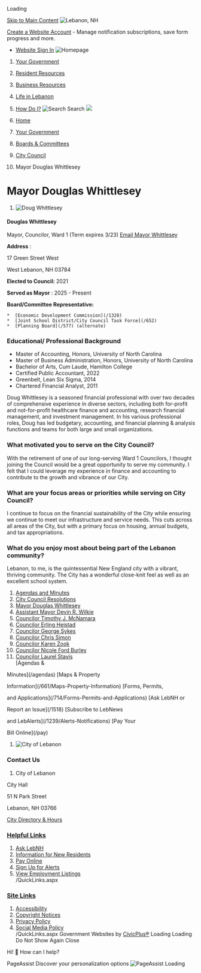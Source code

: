  

Loading

  [Skip to Main Content](#cc0c438c27-1067-4c0c-847d-a6ecf1d336f3)   ![Lebanon, NH](https://www.lebanonnh.gov/ImageRepository/Document?documentID=11893)  

 [Create a Website Account](/MyAccount/ProfileCreate)  - Manage notification subscriptions, save form progress and more.    

 *  [Website Sign In](/MyAccount) 
  ![Homepage](https://www.lebanonnh.gov/ImageRepository/Document?documentID=12264)  

 1.  [Your Government](/27/Your-Government) 
 1.  [Resident Resources](/101/Resident-Resources) 
 1.  [Business Resources](/35/Business-Resources) 
 1.  [Life in Lebanon](/31/Life-in-Lebanon) 
 1.  [How Do I?](/9/How-Do-I) 
  ![Search](https://www.lebanonnh.gov/ImageRepository/Document?documentID=11895) Search  ![](https://www.lebanonnh.gov/ImageRepository/Document?documentID=12745)  

 1.  [Home](/) 
 1.  [Your Government](/27/Your-Government) 
 1.  [Boards & Committees](/245/Boards-Committees) 
 1.  [City Council](/337/City-Council) 
 1. Mayor Douglas Whittlesey

# Mayor Douglas Whittlesey

 1.  ![Doug Whittlesey](https://www.lebanonnh.gov/ImageRepository/Document?documentID=14113)    

#### Douglas Whittlesey   

 Mayor, Councilor, Ward 1 (Term expires 3/23)  [Email Mayor Whittlesey](mailto:doug.whittlesey@lebanonnh.gov)     

 __Address__ :   

17 Green Street West   

West Lebanon, NH 03784   

 __Elected to Council:__   2021   

 __Served as Mayor__ : 2025 - Present   

 __Board/Committee Representative:__    

    *  [Economic Development Commission](/1328) 
    *  [Joint School District/City Council Task Force](/652) 
    *  [Planning Board](/577) (alternate)    

### Educational/ Professional Background

 * Master of Accounting, Honors, University of North Carolina
 * Master of Business Administration, Honors, University of North Carolina
 * Bachelor of Arts, Cum Laude, Hamilton College
 * Certified Public Accountant, 2022
 * Greenbelt, Lean Six Sigma, 2014
 * Chartered Financial Analyst, 2011

Doug Whittlesey is a seasoned financial professional with over two decades of comprehensive experience in diverse sectors, including both for-profit and not-for-profit healthcare finance and accounting, research financial management, and investment management. In his various professional roles, Doug has led budgetary, accounting, and financial planning & analysis functions and teams for both large and small organizations.

###  What motivated you to serve on the City Council? 

 With the retirement of one of our long-serving Ward 1 Councilors, I thought joining the Council would be a great opportunity to serve my community. I felt that I could leverage my experience in finance and accounting to contribute to the growth and vibrance of our City. 

###  What are your focus areas or priorities while serving on City Council? 

I continue to focus on the financial sustainability of the City while ensuring we continue to meet our infrastructure and service needs. This cuts across all areas of the City, but with a primary focus on housing, annual budgets, and tax appropriations.

### What do you enjoy most about being part of the Lebanon community?

Lebanon, to me, is the quintessential New England city with a vibrant, thriving community. The City has a wonderful close-knit feel as well as an excellent school system.

 1.   [Agendas and Minutes](https://lebanonnh.portal.civicclerk.com/?category_id=26)  
 1.   [City Council Resolutions](/1836/City-Council-Resolutions)  
 1.   [Mayor Douglas Whittlesey](/1484/Mayor-Douglas-Whittlesey)  
 1.   [Assistant Mayor Devin R. Wilkie](/1483/Assistant-Mayor-Devin-R-Wilkie)  
 1.   [Councilor Timothy J. McNamara](/847/Councilor-Timothy-J-McNamara)  
 1.   [Councilor Erling Heistad](/850/Councilor-Erling-Heistad)  
 1.   [Councilor George Sykes](/1017/Councilor-George-Sykes)  
 1.   [Councilor Chris Simon](/844/Councilor-Chris-Simon)  
 1.   [Councilor Karen Zook](/1178/Councilor-Karen-Zook)  
 1.   [Councilor Nicole Ford Burley](/1855/Councilor-Nicole-Ford-Burley)  
 1.   [Councilor Laurel Stavis](/1856/Councilor-Laurel-Stavis)  
  [Agendas &

Minutes](/agendas)   [Maps & Property

Information](/661/Maps-Property-Information)   [Forms, Permits,

and Applications](/714/Forms-Permits-and-Applications)   [Ask LebNH or

Report an Issue](/1518)   [Subscribe to LebNews

and LebAlerts](/1239/Alerts-Notifications)   [Pay Your

Bill Online](/pay)  

 1.   ![City of Lebanon](https://www.lebanonnh.gov/ImageRepository/Document?documentID=11897)  

### Contact Us

 1.  City of Lebanon    

 City Hall    

 51 N Park Street    

 Lebanon, NH 03766    

  [City Directory & Hours](/directory.aspx)  

###  [Helpful Links](/QuickLinks.aspx?CID=31) 

 1.  [Ask LebNH](/ask)  
 1.  [Information for New Residents](/615/New-Residents-to-Lebanon)  
 1.  [Pay Online](/732)  
 1.  [Sign Up for Alerts](/subscribe)  
 1.  [View Employment Listings](/jobs.aspx)  
 /QuickLinks.aspx 

###  [Site Links](/QuickLinks.aspx?CID=32) 

 1.  [Accessibility](/Accessibility)  
 1.  [Copyright Notices](/site/copyright)  
 1.  [Privacy Policy](/privacy)  
 1.  [Social Media Policy](https://view.publitas.com/city-of-lebanon/socialmediapolicy)  
 /QuickLinks.aspx Government Websites by [CivicPlus®](https://connect.civicplus.com/referral)  Loading Loading Do Not Show Again Close 

Hi! 👋 How can I help?

 PageAssist Discover your personalization options  ![PageAssist Loading](https://cdn.monsido.com/page-assist/v2/assets/img/default-spinner.png)  
